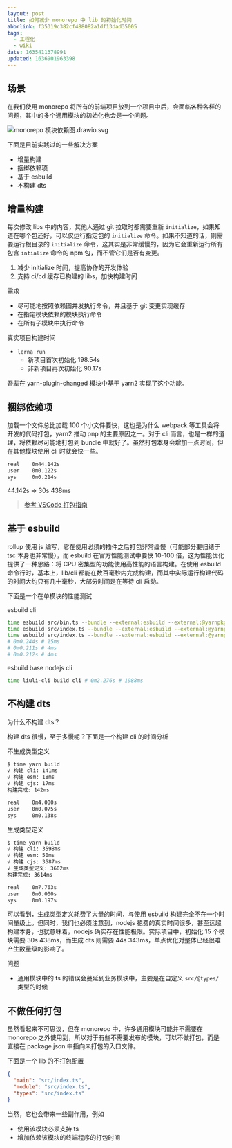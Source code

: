 ```yaml
---
layout: post
title: 如何减少 monorepo 中 lib 的初始化时间
abbrlink: f35319c382cf488082a1df13dad35005
tags:
  - 工程化
  - wiki
date: 1635411378991
updated: 1636901963398
---
```


## 场景

在我们使用 monorepo 将所有的前端项目放到一个项目中后，会面临各种各样的问题，其中的多个通用模块的初始化也会是一个问题。

![monorepo 模块依赖图.drawio.svg](/resource/2779a9f352d849a6bb3c6fa91ca33c48.svg)

下面是目前实践过的一些解决方案

*   增量构建
*   捆绑依赖项
*   基于 esbuild
*   不构建 dts

## 增量构建

每次修改 libs 中的内容，其他人通过 git 拉取时都需要重新 `initialize`，如果知道在哪个包还好，可以仅运行指定包的 `initialize` 命令。如果不知道的话，则需要运行根目录的 `initialize` 命令，这其实是非常缓慢的，因为它会重新运行所有包含 `intialize` 命令的 npm 包，而不管它们是否有变更。

1.  减少 initialize 时间，提高协作的开发体验
2.  支持 ci/cd 缓存已构建的 libs，加快构建时间

需求

*   尽可能地按照依赖图并发执行命令，并且基于 git 变更实现缓存
*   在指定模块依赖的模块执行命令
*   在所有子模块中执行命令

真实项目构建时间

*   `lerna run`
    *   新项目首次初始化 198.54s
    *   非新项目再次初始化 90.17s

吾辈在 yarn-plugin-changed 模块中基于 yarn2 实现了这个功能。

## 捆绑依赖项

加载一个文件总比加载 100 个小文件要快，这也是为什么 webpack 等工具会将开发的代码打包，yarn2 推动 pnp 的主要原因之一。对于 cli 而言，也是一样的道理，将依赖尽可能地打包到 bundle 中就好了。虽然打包本身会增加一点时间，但在其他模块使用 cli 时就会快一些。

```sh
real    0m44.142s
user    0m0.122s
sys     0m0.214s
```

44.142s => 30s 438ms

> [参考 VSCode 打包指南](https://code.visualstudio.com/api/working-with-extensions/bundling-extension)

## 基于 esbuild

rollup 使用 js 编写，它在使用必须的插件之后打包非常缓慢（可能部分要归结于 tsc 本身也非常慢），而 esbuild 在官方性能测试中要快 10-100 倍，这为性能优化提供了一种思路：将 CPU 密集型的功能使用高性能的语言构建。在使用 esbuild 命令行时，基本上，lib/cli 都能在数百毫秒内完成构建，而其中实际运行构建代码的时间大约只有几十毫秒，大部分时间是在等待 cli 启动。

下面是一个在单模块的性能测试

esbuild cli

```sh
time esbuild src/bin.ts --bundle --external:esbuild --external:@yarnpkg/cli --platform=node --outfile=dist/bin.js --sourcemap && \
time esbuild src/index.ts --bundle --external:esbuild --external:@yarnpkg/cli --external:fs-extra --platform=node --format=cjs --outfile=dist/index.js --sourcemap && \
time esbuild src/index.ts --bundle --external:esbuild --external:@yarnpkg/cli --external:fs-extra --platform=node --format=esm --outfile=dist/index.esm.js --sourcemap
# 0m0.244s # 15ms
# 0m0.211s # 4ms
# 0m0.212s # 4ms
```

esbuild base nodejs cli

```sh
time liuli-cli build cli # 0m2.276s # 1988ms
```

## 不构建 dts

为什么不构建 dts？

构建 dts 很慢，至于多慢呢？下面是一个构建 cli 的时间分析

不生成类型定义

```sh
$ time yarn build
√ 构建 cli: 141ms
√ 构建 esm: 18ms
√ 构建 cjs: 17ms
构建完成: 142ms

real    0m4.000s
user    0m0.075s
sys     0m0.138s
```

生成类型定义

```sh
$ time yarn build
√ 构建 cli: 3598ms
√ 构建 esm: 50ms
√ 构建 cjs: 3587ms
√ 生成类型定义: 3602ms
构建完成: 3614ms

real    0m7.763s
user    0m0.000s
sys     0m0.197s
```

可以看到，生成类型定义耗费了大量的时间，与使用 esbuild 构建完全不在一个时间量级上。但同时，我们也必须注意到，nodejs 花费的真实时间很多，甚至远超构建本身，也就意味着，nodejs 确实存在性能极限。实际项目中，初始化 15 个模块需要 30s 438ms，而生成 dts 则需要 44s 343ms，单点优化对整体已经很难产生数量级的影响了。

问题

*   通用模块中的 ts 的错误会蔓延到业务模块中，主要是在自定义 `src/@types/` 类型的时候

## 不做任何打包

虽然看起来不可思议，但在 monorepo 中，许多通用模块可能并不需要在 monorepo 之外使用到，所以对于有些不需要发布的模块，可以不做打包，而是直接在 package.json 中指向未打包的入口文件。

下面是一个 lib 的不打包配置

```json
{
  "main": "src/index.ts",
  "module": "src/index.ts",
  "types": "src/index.ts"
}
```

当然，它也会带来一些副作用，例如

*   使用该模块必须支持 ts
*   增加依赖该模块的终端程序的打包时间
